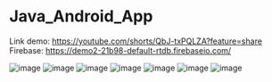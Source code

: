 # Java_Android_App
Link demo: https://youtube.com/shorts/QbJ-txPQLZA?feature=share
Firebase: https://demo2-21b98-default-rtdb.firebaseio.com/

![image](https://github.com/user-attachments/assets/982526a2-9208-4db0-91a5-8f595dcf604e)
![image](https://github.com/user-attachments/assets/fbf4baea-4173-4af0-b0f5-57370cd1ae89)
![image](https://github.com/user-attachments/assets/b2f02169-9ad1-4140-82fb-da78866ac2ac)
![image](https://github.com/user-attachments/assets/64484bc7-4701-4c04-a2f6-6ebd1cbfda44)
![image](https://github.com/user-attachments/assets/82e901ab-00bd-43d4-83fa-bb592370a335)
![image](https://github.com/user-attachments/assets/25785ed5-bdda-4ad8-afad-313431be27ab)
![image](https://github.com/user-attachments/assets/ff8c5efc-0188-4c27-b6e8-c91168b4326b)
